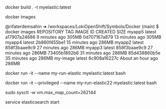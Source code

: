 docker build . -t myelastic:latest


docker images

@rifaterdemsahin ➜ /workspaces/LokiOpenShift/Symbols/Docker (main) $ docker images
REPOSITORY   TAG       IMAGE ID       CREATED             SIZE
myapp5       latest    a17907a24686   9 minutes ago       305MB
<none>       <none>    0d707167a879   13 minutes ago      305MB
myapp4       latest    2b860f455be1   15 minutes ago      286MB
myapp2       latest    858f3baae9c9   27 minutes ago      286MB
myapp3       latest    858f3baae9c9   27 minutes ago      286MB
<none>       <none>    73405b1892b6   31 minutes ago      286MB
<none>       <none>    85d438860b5e   35 minutes ago      286MB
my-image     latest    6c908a16227c   About an hour ago   286MB


docker run -it --name my-run-elastic myelastic:latest bash

docker run -it --privileged --name my-run-elastic22 myelastic:latest bash

sudo sysctl -w vm.max_map_count=262144


service elasticsearch start

